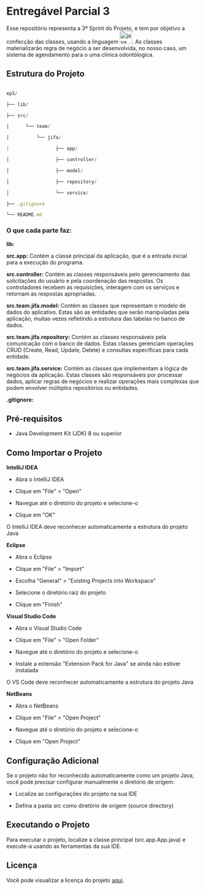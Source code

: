 
# Entregável Parcial 3

Esse repositório representa a 3ª Sprint do Projeto, e tem por objetivo a confecção das classes, usando a linguagem [<a href="https://emoji.gg/emoji/java"><img src="https://cdn3.emoji.gg/emojis/java.png" width="32px" height="32px" alt="java"></a>](https://emoji.gg/emoji/java). As classes materializarão regra de negócio a ser desenvolvida, no nosso caso, um sistema de agendamento para o uma clínica odontólogica.

  

## Estrutura do Projeto

  

```js

ep3/

├── lib/

├── src/

│      └── team/

│          └── jifa/

|                 ├── app/

│                 ├── controller/

│                 ├── model/

│                 ├── repository/

│                 └── service/

├── .gitignore

└── README.md

```
### O que cada parte faz:

**lib:**

**src.app:** Contém a classe principal da aplicação, que é a entrada inicial para a execução do programa.

**src.controller:** Contém as classes responsáveis pelo gerenciamento das solicitações do usuário e pela coordenação das respostas. Os controladores recebem as requisições, interagem com os serviços e retornam as respostas apropriadas.

**src.team.jifa.model:** Contém as classes que representam o modelo de dados do aplicativo. Estas são as entidades que serão manipuladas pela aplicação, muitas vezes refletindo a estrutura das tabelas no banco de dados.

**src.team.jifa.repository:** Contém as classes responsáveis pela comunicação com o banco de dados. Estas classes gerenciam operações CRUD (Create, Read, Update, Delete) e consultas específicas para cada entidade.

**src.team.jifa.service:** Contém as classes que implementam a lógica de negócios da aplicação. Estas classes são responsáveis por processar dados, aplicar regras de negócios e realizar operações mais complexas que podem envolver múltiplos repositórios ou entidades.

**.gitignore:**
  

## Pré-requisitos

  

- Java Development Kit (JDK) 8 ou superior

  

## Como Importar o Projeto

**IntelliJ IDEA**
  

 - Abra o IntelliJ IDEA
   
 - Clique em "File" > "Open"
   
  - Navegue até o diretório do projeto e selecione-o
   
  - Clique em "OK"
   
   O IntelliJ IDEA deve reconhecer automaticamente a estrutura do
   projeto Java

**Eclipse**

- Abra o Eclipse

- Clique em "File" > "Import"

- Escolha "General" > "Existing Projects into Workspace"

- Selecione o diretório raiz do projeto

- Clique em "Finish"

  

**Visual Studio Code**

- Abra o Visual Studio Code

- Clique em "File" > "Open Folder"

- Navegue até o diretório do projeto e selecione-o

- Instale a extensão "Extension Pack for Java" se ainda não estiver instalada

O VS Code deve reconhecer automaticamente a estrutura do projeto Java

  

**NetBeans**

- Abra o NetBeans

- Clique em "File" > "Open Project"

- Navegue até o diretório do projeto e selecione-o

- Clique em "Open Project"

  

## Configuração Adicional

Se o projeto não for reconhecido automaticamente como um projeto Java, você pode precisar configurar manualmente o diretório de origem:

  - Localize as configurações do projeto na sua IDE

- Defina a pasta src como diretório de origem (source directory)

  

## Executando o Projeto

Para executar o projeto, localize a classe principal (src.app.App.java) e execute-a usando as ferramentas da sua IDE.



## Licença

Você pode visualizar a licença do projeto [aqui](LICENSE.txt).